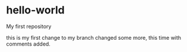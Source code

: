 # hello-world
My first repository

this is my first change to my branch
changed some more, this time with comments added.
